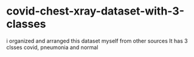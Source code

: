 # covid-chest-xray-dataset-with-3-classes
i organized and arranged this dataset myself from other sources It has 3 clsses covid, pneumonia and normal

